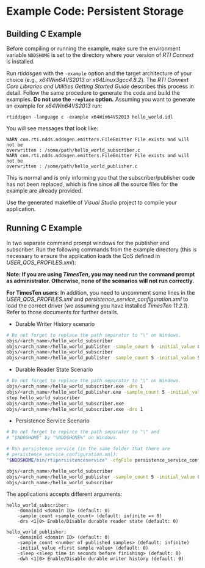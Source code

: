# Example Code: Persistent Storage

## Building C Example
Before compiling or running the example, make sure the environment variable
`NDDSHOME` is set to the directory where your version of *RTI Connext* is
installed.

Run *rtiddsgen* with the `-example` option and the target architecture of your
choice (e.g., *x64Win64VS2013* or *x64Linux3gcc4.8.2*). The *RTI Connext Core
Libraries and Utilities Getting Started Guide* describes this process in detail.
Follow the same procedure to generate the code and build the examples. **Do not
use the `-replace` option.** Assuming you want to generate an example for
*x64Win64VS2013* run:
```
rtiddsgen -language c -example x64Win64VS2013 hello_world.idl
```

You will see messages that look like:
```
WARN com.rti.ndds.nddsgen.emitters.FileEmitter File exists and will not be
overwritten : /some/path/hello_world_subscriber.c
WARN com.rti.ndds.nddsgen.emitters.FileEmitter File exists and will not be
overwritten : /some/path/hello_world_publisher.c
```

This is normal and is only informing you that the subscriber/publisher code has
not been replaced, which is fine since all the source files for the example are
already provided.

Use the generated makefile of *Visual Studio* project to compile your
application.

## Running C Example
In two separate command prompt windows for the publisher and subscriber. Run
the following commands from the example directory (this is necessary to ensure
the application loads the QoS defined in *USER_QOS_PROFILES.xml*):

**Note: If you are using *TimesTen*, you may need run the command prompt
as administrator. Otherwise, none of the scenarios will not run correctly.**

**For TimesTen users**: In addition, you need to uncomment some lines in the
*USER_QOS_PROFILES.xml* and *persistence_service_configuration.xml* to load the
correct driver (we assuming you have installed *TimesTen 11.2.1*). Refer to
those documents for further details.

* Durable Writer History scenario

```sh
# Do not forget to replace the path separator to "\" on Windows.
objs/<arch_name>/hello_world_subscriber
objs/<arch_name>/hello_world_publisher -sample_count 5 -initial_value 0 -dwh 1
objs/<arch_name>/hello_world_subscriber
objs/<arch_name>/hello_world_publisher -sample_count 5 -initial_value 5 -dwh 1
```

* Durable Reader State Scenario

```sh
# Do not forget to replace the path separator to "\" on Windows.
objs/<arch_name>/hello_world_subscriber.exe -drs 1
objs/<arch_name>/hello_world_publisher.exe -sample_count 5 -initial_value 0 -sleep 60
stop hello_world_subscriber
objs/<arch_name>/hello_world_subscriber.exe
objs/<arch_name>/hello_world_subscriber.exe -drs 1
```

* Persistence Service Scenario

```sh
# Do not forget to replace the path separator to "\" and
# "$NDDSHOME" by "%NDDSHOME%" on Windows.

# Run persistence service (in the same folder that there are
# persistence_service_configuration.xml):
"$NDDSHOME/bin/rtipersistenceservice" -cfgFile persistence_service_configuration.xml -cfgName <persistence_service_database|persistence_service_filesystem>

objs/<arch_name>/hello_world_subscriber
objs/<arch_name>/hello_world_publisher -sample_count 5 -initial_value 0
objs/<arch_name>/hello_world_subscriber
```

The applications accepts different arguments:
```
hello_world_subscriber:
    -domainId <domain ID> (default: 0)
    -sample_count <sample_count> (default: infinite => 0)
    -drs <1|0> Enable/Disable durable reader state (default: 0)

hello_world_publisher:
    -domainId <domain ID> (default: 0)
    -sample_count <number of published samples> (default: infinite)
    -initial_value <first sample value> (default: 0)
    -sleep <sleep time in seconds before finishing> (default: 0)
    -dwh <1|0> Enable/Disable durable writer history (default: 0)
```
